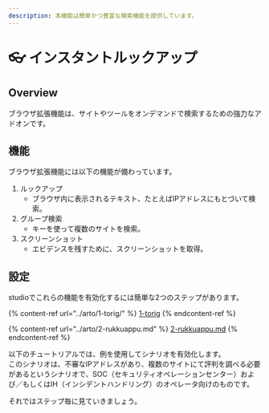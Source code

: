 ```yaml
---
description: 本機能は簡単かつ豊富な検索機能を提供しています。
---
```


# 👓 インスタントルックアップ

## Overview

ブラウザ拡張機能は、サイトやツールをオンデマンドで検索するための強力なアドオンです。

## 機能

ブラウザ拡張機能には以下の機能が備わっています。

1. ルックアップ
   * ブラウザ内に表示されるテキスト、たとえばIPアドレスにもとづいて検索。
2. グループ検索
   * キーを使って複数のサイトを検索。
3. スクリーンショット
   * エビデンスを残すために、スクリーンショットを取得。

## 設定

studioでこれらの機能を有効化するには簡単な2つのステップがあります。

{% content-ref url="../arto/1-torig/" %}
[1-torig](../arto/1-torig/)
{% endcontent-ref %}

{% content-ref url="../arto/2-rukkuappu.md" %}
[2-rukkuappu.md](../arto/2-rukkuappu.md)
{% endcontent-ref %}

以下のチュートリアルでは、例を使用してシナリオを有効化します。\
このシナリオは、不審なIPアドレスがあり、複数のサイトにて評判を調べる必要があるというシナリオで、SOC（セキュリティオペレーションセンター）および／もしくはIH（インシデントハンドリング）のオペレータ向けのものです。&#x20;



それではステップ毎に見ていきましょう。

